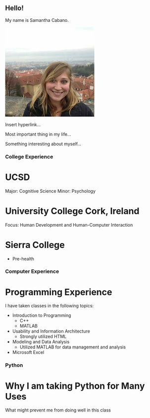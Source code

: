 ## Hello!

My name is Samantha Cabano. 

![](portfolio.jpg)

Insert hyperlink...

Most important thing in my life...

Something interesting about myself...

### College Experience

# UCSD
Major: Cognitive Science
Minor: Psychology

# University College Cork, Ireland
Focus: Human Development and Human-Computer Interaction

# Sierra College
- Pre-health


### Computer Experience

# Programming Experience
I have taken classes in the following topics:
- Introduction to Programming
  - C++
  - MATLAB
- Usability and Information Architecture
  - Strongly utilized HTML
- Modeling and Data Analysis
  - Utilized MATLAB for data management and analysis
- Microsoft Excel


### Python

# Why I am taking Python for Many Uses

What might prevent me from doing well in this class
